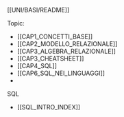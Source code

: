 [[UNI/BASI/README]]

Topic:
- [[CAP1_CONCETTI_BASE]]
- [[CAP2_MODELLO_RELAZIONALE]]
- [[CAP3_ALGEBRA_RELAZIONALE]]
- [[CAP3_CHEATSHEET]]
- [[CAP4_SQL]]
- [[CAP6_SQL_NEI_LINGUAGGI]]
- 

SQL
- [[SQL_INTRO_INDEX]]